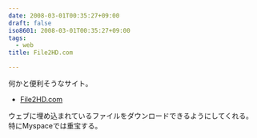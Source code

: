 ```yaml
---
date: 2008-03-01T00:35:27+09:00
draft: false
iso8601: 2008-03-01T00:35:27+09:00
tags:
  - web
title: File2HD.com

---
```


何かと便利そうなサイト。

- [File2HD.com](http://file2hd.com/)

ウェブに埋め込まれているファイルをダウンロードできるようにしてくれる。
特にMyspaceでは重宝する。
